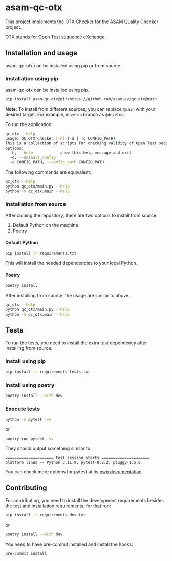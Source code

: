 # asam-qc-otx

This project implements the [OTX Checker](checker_bundle_doc.md) for the ASAM Quality Checker project.

OTX stands for [Open Test sequence eXchange](https://report.asam.net/otx-iso-13209-open-test-sequence-exchange-format).

## Installation and usage

asam-qc-otx can be installed using pip or from source.

### Installation using pip

asam-qc-otx can be installed using pip.

```bash
pip install asam-qc-otx@git+https://github.com/asam-ev/qc-otx@main
```

**Note**: To install from different sources, you can replace `@main` with
your desired target. For example, `develop` branch as `@develop`.

To run the application:

```bash
qc_otx --help
usage: QC OTX Checker [-h] (-d | -c CONFIG_PATH)
This is a collection of scripts for checking validity of Open Test sequence eXchange format (.otx) files.
options:
  -h, --help            show this help message and exit
  -d, --default_config
  -c CONFIG_PATH, --config_path CONFIG_PATH
```

The following commands are equivalent:

```bash
qc_otx --help
python qc_otx/main.py --help
python -m qc_otx.main --help
```

### Installation from source

After cloning the repository, there are two options to install from source.

1. Default Python on the machine
2. [Poetry](https://python-poetry.org/)

#### Default Python

```bash
pip install -r requirements.txt
```

This will install the needed dependencies to your local Python.

#### Poetry

```bash
poetry install
```

After installing from source, the usage are similar to above.

```bash
qc_otx --help
python qc_otx/main.py --help
python -m qc_otx.main --help
```

## Tests

To run the tests, you need to install the extra test dependency after installing from source.

### Install using pip

```bash
pip install -r requirements-tests.txt
```

### Install using poetry

```bash
poetry install --with dev
```

### Execute tests

```bash
python -m pytest -vv
```

or

```bash
poetry run pytest -vv
```

They should output something similar to:

```
===================== test session starts =====================
platform linux -- Python 3.11.9, pytest-8.2.2, pluggy-1.5.0
```

You can check more options for pytest at its [own documentation](https://docs.pytest.org/).

## Contributing

For contributing, you need to install the development requirements besides the
test and installation requirements, for that run:

```bash
pip install -r requirements-dev.txt
```

or

```bash
poetry install --with dev
```

You need to have pre-commit installed and install the hooks:

```
pre-commit install
```
